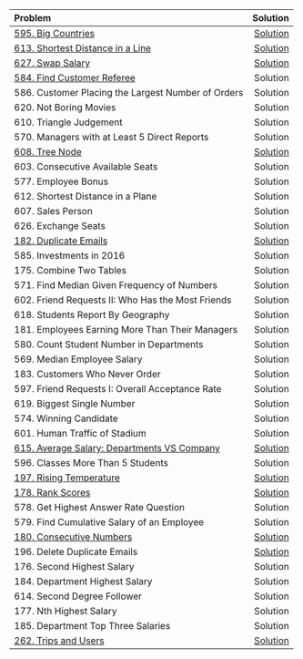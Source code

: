 | Problem| Solution |
| :---         |         ---: |
|[595.	Big Countries](https://leetcode.com/problems/big-countries/description/) |  [Solution](https://github.com/qw924/practicalSQL/blob/master/leetcode/595BigCountries.md)| 
| [613.	Shortest Distance in a Line](https://leetcode.com/problems/shortest-distance-in-a-line/description/)  |[Solution](https://github.com/qw924/practicalSQL/blob/master/leetcode/613ShortestDistanceInALine.md)|
| [627.	Swap Salary](https://leetcode.com/problems/swap-salary/description/) | [Solution](https://github.com/qw924/practicalSQL/blob/master/leetcode/627SwapSalary.md)| 
| [584.	Find Customer Referee](https://leetcode.com/problems/find-customer-referee/description/)  |  Solution| 
| 586.	Customer Placing the Largest Number of Orders | Solution| 
| 620.	Not Boring Movies	| Solution| 
| 610.	Triangle Judgement	| Solution| 
| 570.	Managers with at Least 5 Direct Reports	| Solution| 
| [608.	Tree Node](https://leetcode.com/problems/tree-node/description/)	|  [Solution](https://github.com/qw924/practicalSQL/blob/master/leetcode/608_Tree_Node.md)|
| 603.	Consecutive Available Seats	| Solution| 
| 577.	Employee Bonus	| Solution| 
| 612.	Shortest Distance in a Plane	| Solution| 
| 607.	Sales Person	| Solution| 
| 626.	Exchange Seats	| Solution| 
| [182.	Duplicate Emails](https://leetcode.com/problems/duplicate-emails/description/)	|[Solution](https://github.com/qw924/practicalSQL/blob/master/leetcode/182DuplicateEmails.md)|
| 585.	Investments in 2016	| Solution| 
| 175.	Combine Two Tables	| Solution| 
| 571.	Find Median Given Frequency of Numbers | Solution| 
| 602.	Friend Requests II: Who Has the Most Friends	| Solution| 
| 618.	Students Report By Geography| Solution| 
| 181.	Employees Earning More Than Their Managers	| Solution| 
| 580.	Count Student Number in Departments	| Solution| 
| 569.	Median Employee Salary| Solution| 
| 183.	Customers Who Never Order	| Solution| 
| 597.	Friend Requests I: Overall Acceptance Rate	| Solution| 
| 619.	Biggest Single Number	| Solution| 
| 574.	Winning Candidate	| Solution| 
| 601.	Human Traffic of Stadium| Solution| 
| [615.	Average Salary: Departments VS Company](https://leetcode.com/problems/average-salary-departments-vs-company/description/)|[Solution](https://github.com/qw924/practicalSQL/blob/master/leetcode/615_Average_Salary_DepartmentsVSCompany.md)|
| 596.	Classes More Than 5 Students	| Solution| 
| [197.	Rising Temperature](https://leetcode.com/problems/rising-temperature/description/)	| [Solution](https://github.com/qw924/practicalSQL/blob/master/leetcode/197_Rising_Temperature.md)| 
| [178.	Rank Scores](https://leetcode.com/problems/rank-scores/)|[Solution](https://github.com/qw924/practicalSQL/blob/master/leetcode/178RankScores.md)|
| 578.	Get Highest Answer Rate Question	| Solution| 
| 579.	Find Cumulative Salary of an Employee| Solution| 
| [180.	Consecutive Numbers](https://leetcode.com/problems/consecutive-numbers/description/)	|[Solution](https://github.com/qw924/practicalSQL/blob/master/leetcode/180_Consecutive_Numbers.md)|
| 196.	Delete Duplicate Emails	|[Solution](https://github.com/qw924/practicalSQL/blob/master/leetcode/196DeleteDuplicateEmails.md)|
| 176.	Second Highest Salary	| Solution| 
| 184.	Department Highest Salary	| Solution| 
| 614.	Second Degree Follower	| Solution| 
| 177.	Nth Highest Salary	| Solution| 
| 185.	Department Top Three Salaries| Solution| 
| [262.	Trips and Users](https://leetcode.com/problems/trips-and-users/description/) |[Solution](https://github.com/qw924/practicalSQL/blob/master/leetcode/262_Trips_and_Users.md)|
